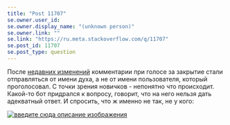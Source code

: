 ```yaml
---
title: "Post 11707"
se.owner.user_id: 
se.owner.display_name: "(unknown person)"
se.owner.link: ""
se.link: "https://ru.meta.stackoverflow.com/q/11707"
se.post_id: 11707
se.post_type: question
---
```

<p>После <a href="https://meta.stackexchange.com/questions/369013/review-queue-workflows-final-release?cb=1">недавних изменений</a> комментарии при голосе за закрытие стали отправляться от имени духа, а не от имени пользователя, который проголосовал. С точки зрения новичков - непонятно что происходит. Какой-то бот придрался к вопросу, говорит, что на него нельзя дать адекватный ответ. И спросить, что ж именно не так, не у кого:</p>
<p><a href="https://i.stack.imgur.com/xnMDp.png" rel="nofollow noreferrer"><img src="https://i.stack.imgur.com/xnMDp.png" alt="введите сюда описание изображения" /></a></p>
